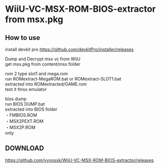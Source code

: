 # WiiU-VC-MSX-ROM-BIOS-extractor from msx.pkg
## How to use
install devkit pro
https://github.com/devkitPro/installer/releases

Dump and Decrypt msx vc from WiiU<br />
get msx.pkg from content/msx folder<br />

rom 2 type slot1 and mega.rom<br />
run ROMextract-MegaROM.bat or ROMextract-SLOT1.bat<br />
extracted into ROMextracted/GAME.rom<br />
test it fmsx emulator<br />

bios dump<br />
run BIOS DUMP.bat<br />
extracted into BIOS folder<br />
・FMBIOS.ROM<br />
・MSX2PEXT.ROM<br />
・MSX2P.ROM<br />
only<br />

## DOWNLOAD
https://github.com/yyoossk/WiiU-VC-MSX-ROM-BIOS-extractor/releases<br />
